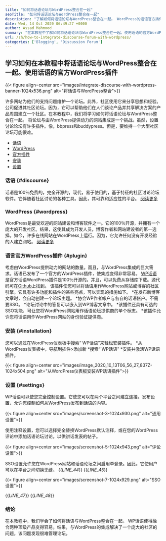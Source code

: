 ```yaml
---
title: "如何将话语论坛与WordPress整合在一起" 
seoTitle: "如何将话语论坛与WordPress整合在一起" 
description: "了解如何将话语论坛与WordPress整合在一起。 WordPress的话语官方插件的安装和配置。" 
date: Wed, 14 Oct 2020 06:49:27 +0000
author: Assad Mahmood
summary: "在本教程中了解如何将话语论坛与WordPress整合在一起。使用话语的官方WordPress插件" 
url: /zh/how-to-integrate-discourse-forum-with-wordpress/
categories: ['Blogging', 'Discussion Forum']
---
```


## 学习如何在本教程中将话语论坛与WordPress整合在一起。使用话语的官方WordPress插件

{{< figure align=center src="images/integrate-discourse-with-wordpress-banner-1024x536.png" alt="将话语与WordPress整合">}}

许多网站为他们的支持问题维护一个论坛。此外，社区使用它来分享思想和经验。公司促进其社区论坛。因为，它可以帮助他们在人们谈论产品并共享解决方案的产品周围建立一个社区。在本教程中，我们将学习如何将话语论坛与WordPress整合在一起。
将论坛与由WordPress提供动力的网站集成是一个挑战。虽然，设置讨论论坛有许多插件。像，bbpress和buddypress。但是，要维持一个大型社区论坛可能很难。
  * [话语][1]
  * [WordPress][2]
  * [官方插件][3]
  * [安装][4]
  * [设置][5]

### 话语 {#discourse}
话语是100％免费的，完全开源的，现代，易于使用的，基于特征的社区讨论论坛软件。它伴随着社区讨论的各种工具。因此，其可靠和适应性的平台。 [阅读更多][6]

### WordPress   {#wordpress}
WordPress是最受欢迎的网站建设和博客软件之一。它的100％开源，并拥有一个庞大的开发社区。结果，这使其成为开发人员，博客作者和网站建设者的第一选择。如今，许多在线网站在WordPress上运行。因为，它允许任何没有开发经验的人建立网站。 [阅读更多][7]

### 语言官方WordPress插件 {#plugin}
考虑由WordPress提供动力的网站的数量。而且，与WordPress集成的巨大需求。话语已发布了一个官方的WordPress插件，使集成变得非常容易。
[WP话语][8]是官方话语WordPress插件是100％开源的。并且，可以免费从存储库下载。源代码可在[Github][9]上找到。
该插件使您可以将话语用作WordPress网站或博客的社区引擎。它具有许多功能和插件的某些亮点，可以实现的措施如下。
  *在发布新博客文章时，会自动创建一个论坛主题。
  *协会WP作者帐户与各自的话语帐户。不需要SSO。
  *论坛讨论中的答复可以嵌入到WP博客文章中。
  *该插件还具有可选的SSO功能，可让您将WordPress网站用作话语论坛提供商的单个标志。
  *该插件允许您将话语用作WordPress网站的身份验证提供商。

### 安装 {#installation}
您可以通过在WordPress仪表板中搜索“ WP话语”来轻松安装插件。
  *从WordPress仪表板中，导航到插件>添加新
  *搜索“ WP话语”
  *安装并激活WP话语插件。

{{< figure align=center src="images/image_2020_10_13T06_56_27_837Z-1024x504.png" alt="从WordPress仪表板安装WP话语插件">}}


### 设置 {#settings}
WP话语可以使您完全控制设置。它使您可以在两个平台之间建立连接。发布设置，允许您控制如何从WordPress发布到话语的内容。

{{< figure align=center src="images/screenshot-3-1024x930.png" alt="通用设置">}}

使用注释设置，您可以选择完全替换WordPress默认注释，或在您的WordPress评论中添加话语论坛讨论，以供讲话发表的帖子。

{{< figure align=center src="images/screenshot-5-1024x943.png" alt="评论设置">}}

SSO设置允许您在WordPress网站和话语论坛之间启用单登录。因此，它使用户可以在平台之间切换无缝。
{{_LINE_44_}}
{{_LINE_45_}}

{{< figure align=center src="images/screenshot-7-1024x929.png" alt="SSO设置">}}

{{_LINE_47_}}
{{_LINE_48_}}

### 结论
在本教程中，我们学会了如何将话语与WordPress整合在一起。 WP话语使得融合两种顶级产品变得容易。结果，与WordPress的集成解决了一个庞大的社区的问题，该问题发现很难管理论坛。

  
[1]: #discourse
[2]: #wordpress
[3]: #plugin
[4]: #installation
[5]: #settings
[6]: https://products.containerize.com/discussion-forum/discourse
[7]: https://products.containerize.com/blogging/wordpress
[8]: https://wordpress.org/plugins/wp-discourse/
[9]: https://github.com/discourse/wp-discourse
